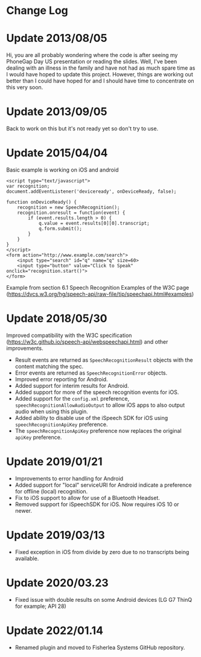# Change Log

# Update 2013/08/05

Hi, you are all probably wondering where the code is after seeing my PhoneGap Day US presentation or reading the slides.
Well, I've been dealing with an illness in the family and have not had as much spare time as I would have hoped to update this project.
However, things are working out better than I could have hoped for and I should have time to concentrate on this very soon.

# Update 2013/09/05

Back to work on this but it's not ready yet so don't try to use.

# Update 2015/04/04

Basic example is working on iOS and android

```
<script type="text/javascript">
var recognition;
document.addEventListener('deviceready', onDeviceReady, false);

function onDeviceReady() {
    recognition = new SpeechRecognition();
    recognition.onresult = function(event) {
        if (event.results.length > 0) {
            q.value = event.results[0][0].transcript;
            q.form.submit();
        }
    }
}
</script>
<form action="http://www.example.com/search">
    <input type="search" id="q" name="q" size=60>
    <input type="button" value="Click to Speak" onclick="recognition.start()">
</form>
```

Example from section 6.1 Speech Recognition Examples of the W3C page
(https://dvcs.w3.org/hg/speech-api/raw-file/tip/speechapi.html#examples)

# Update 2018/05/30

Improved compatibility with the W3C specification (https://w3c.github.io/speech-api/webspeechapi.html) and other improvements.

-   Result events are returned as `SpeechRecognitionResult` objects with the content matching the spec.
-   Error events are returned as `SpeechRecognitionError` objects.
-   Improved error reporting for Android.
-   Added support for interim results for Android.
-   Added support for more of the speech recognition events for iOS.
-   Added support for the `config.xml` preference, `speechRecognitionAllowAudioOutput` to allow iOS apps to also output audio when using this plugin.
-   Added ability to disable use of the iSpeech SDK for iOS using `speechRecognitionApiKey` preference.
-   The `speechRecognitionApiKey` preference now replaces the original `apiKey` preference.

# Update 2019/01/21

-   Improvements to error handling for Android
-   Added support for "local" serviceURI for Android indicate a preference for offline (local) recognition.
-   Fix to iOS support to allow for use of a Bluetooth Headset.
-   Removed support for iSpeechSDK for iOS. Now requires iOS 10 or newer.

# Update 2019/03/13

-   Fixed exception in iOS from divide by zero due to no transcripts being available.

# Update 2020/03.23

-   Fixed issue with double results on some Android devices (LG G7 ThinQ for example; API 28)

# Update 2022/01.14

-   Renamed plugin and moved to Fisherlea Systems GitHub repository.
